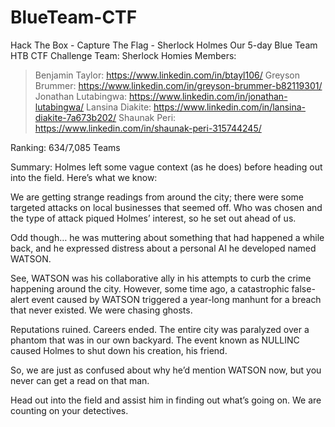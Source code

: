 # BlueTeam-CTF
Hack The Box - Capture The Flag - Sherlock Holmes
Our 5-day Blue Team HTB CTF Challenge
Team: Sherlock Homies
Members:
> Benjamin Taylor: https://www.linkedin.com/in/btayl106/
> Greyson Brummer: https://www.linkedin.com/in/greyson-brummer-b82119301/
> Jonathan Lutabingwa: https://www.linkedin.com/in/jonathan-lutabingwa/
> Lansina Diakite: https://www.linkedin.com/in/lansina-diakite-7a673b202/
> Shaunak Peri: https://www.linkedin.com/in/shaunak-peri-315744245/


Ranking: 634/7,085 Teams

Summary: 
Holmes left some vague context (as he does) before heading out into the field. Here’s what we know: 

We are getting strange readings from around the city; there were some targeted attacks on local businesses that seemed off. Who was chosen and the type of attack piqued Holmes’ interest, so he set out ahead of us. 

Odd though… he was muttering about something that had happened a while back, and he expressed distress about a personal AI he developed named WATSON. 

See, WATSON was his collaborative ally in his attempts to curb the crime happening around the city. However, some time ago, a catastrophic false-alert event caused by WATSON triggered a year-long manhunt for a breach that never existed. We were chasing ghosts.  

Reputations ruined. Careers ended. The entire city was paralyzed over a phantom that was in our own backyard. The event known as NULLINC caused Holmes to shut down his creation, his friend. 

So, we are just as confused about why he’d mention WATSON now, but you never can get a read on that man. 

Head out into the field and assist him in finding out what’s going on. We are counting on your detectives. 
